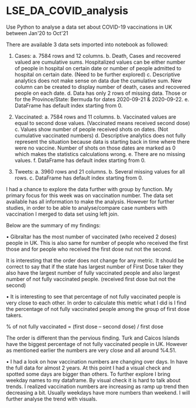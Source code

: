# LSE_DA_COVID_analysis
Use Python to analyse a data set about COVID-19 vaccinations in UK between Jan'20 to Oct'21

There are available 3 data sets imported into notebook as followed:

1)	Cases: 
a.	7584 rows and 12 columns.
b.	Death, Cases and recovered valued are cumulative sums.  Hospitalized values can be either number of people in hospital on certain date or number of people admitted to hospital on certain date. (Need to be further explored)
c.	Descriptive analytics does not make sense on data due the cumulative sum. New column can be created to display number of death, cases and recovered people on each date.
d.	Data has only 2 rows of missing data. Those or for the Province/State: Bermuda for dates 2020-09-21 & 2020-09-22.
e.	DataFrame has default index starting from 0.

2)	Vaccinated: 
a.	7584 rows and 11 columns.
b.	Vaccinated values are equal to second dose values. (Vaccinated means received second dose)
c.	Values show number of people received shots on dates. (Not cumulative vaccinated numbers)
d.	Descriptive analytics does not fully represent the situation because data is starting back in time where there were no vaccine. Number of shots on those dates are marked as 0 which makes the statistics calculations wrong.
e.	There are no missing values.
f.	DataFrame has default index starting from 0.

3)	Tweets:
a.	3960 rows and 21 columns.
b.	Several missing values for all rows.
c.	DataFrame has default index starting from 0.

I had a chance to explore the data further with group by function. My primary focus for this week was on vaccination number. The data set available has all information to make the analysis. However for further studies, in order to be able to analyse/compare case numbers with vaccination I merged to data set using left join.

Below are the summary of my findings:

•	Gibraltar has the most number of vaccinated (who received 2 doses) people in UK. This is also same for number of people who received the first those and for people who received the first dose nut not the second.
 
It is interesting that the order does not change for any metric. It should be correct to say that if the state has largest number of First Dose taker they also have the largest number of fully vaccinated people and also largest number of not fully vaccinated people. (received first dose but not the second) 

•	It is interesting to see that percentage of not fully vaccinated people is very close to each other. In order to calculate this metric what I did is I find the percentage of not fully vaccinated people among the group of first dose takers.

% of not fully vaccinated = (first dose – second dose) / first dose

The order is different than the pervious finding. Turk and Caicos Islands have the biggest percentage of not fully vaccinated people in UK. However as mentioned earlier the numbers are very close and all around %4.51.

•	I had a look on how vaccination numbers are changing over days. In have the full data for almost 2 years. At this point I had a visual check and spotted some days are bigger than others. To further explore I bring weekday names to my dataframe. By visual check it is hard to talk about trends. I realized vaccination numbers are increasing as ramp up trend then decreasing a bit. Usually weekdays have more numbers than weekend. I will further analyse the trend with visuals.
